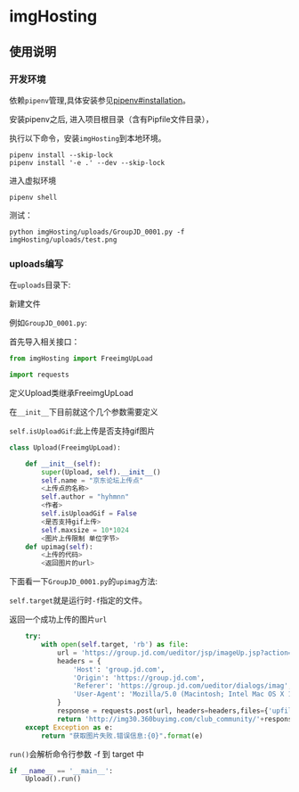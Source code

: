 # imgHosting
## 使用说明
### 开发环境

依赖`pipenv`管理,具体安装参见[pipenv#installation](https://github.com/pypa/pipenv#installation)。

安装pipenv之后, 进入项目根目录（含有Pipfile文件目录），

执行以下命令，安装`imgHosting`到本地环境。
```shell
pipenv install --skip-lock
pipenv install '-e .' --dev --skip-lock
```
进入虚拟环境
```shell
pipenv shell
```
测试：
```shell
python imgHosting/uploads/GroupJD_0001.py -f imgHosting/uploads/test.png
```

### uploads编写

在`uploads`目录下:

新建文件

例如`GroupJD_0001.py`:

首先导入相关接口：
```python
from imgHosting import FreeimgUpLoad

import requests
```
定义Upload类继承FreeimgUpLoad

在`__init__`下目前就这个几个参数需要定义

`self.isUploadGif`:此上传是否支持gif图片
```python
class Upload(FreeimgUpLoad):

    def __init__(self):
        super(Upload, self).__init__()
        self.name = "京东论坛上传点"
        <上传点的名称>
        self.author = "hyhmnn"
        <作者>
        self.isUploadGif = False
        <是否支持gif上传>
        self.maxsize = 10*1024
        <图片上传限制 单位字节>
    def upimag(self):
        <上传的代码>
        <返回图片的url>
```
下面看一下`GroupJD_0001.py`的`upimag`方法:

`self.target`就是运行时`-f`指定的文件。

返回一个成功上传的图片`url`
```python
    try:
        with open(self.target, 'rb') as file:
            url = 'https://group.jd.com/ueditor/jsp/imageUp.jsp?action=uploadimage&encode=utf-8'
            headers = {
                'Host': 'group.jd.com',
                'Origin': 'https://group.jd.com',
                'Referer': 'https://group.jd.com/ueditor/dialogs/imag',
                'User-Agent': 'Mozilla/5.0 (Macintosh; Intel Mac OS X 10_13_5) AppleWebKit/537.36 (KHTML, like Gecko) Chrome/67.0.3396.79 Safari/537.36',   
            }
            response = requests.post(url, headers=headers,files={'upfile':file})
            return 'http://img30.360buyimg.com/club_community/'+response.json()['url']
    except Exception as e:
        return "获取图片失败.错误信息:{0}".format(e)
```
`run()`会解析命令行参数 -f 到 target 中
```python
if __name__ == '__main__':
    Upload().run()
```
